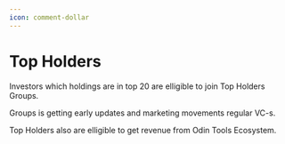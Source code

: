 ```yaml
---
icon: comment-dollar
---
```


# Top Holders

Investors which holdings are in top 20 are elligible to join Top Holders Groups.&#x20;

Groups is getting early updates and marketing movements regular VC-s.&#x20;

Top Holders also are elligible to get revenue from Odin Tools Ecosystem.&#x20;
